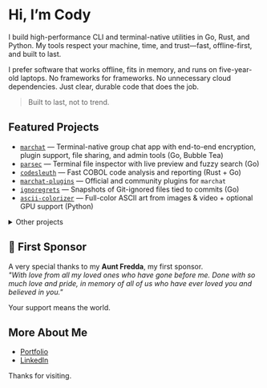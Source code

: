 # Hi, I’m Cody    

I build high-performance CLI and terminal-native utilities in Go, Rust, and Python. My tools respect your machine, time, and trust—fast, offline-first, and built to last.

I prefer software that works offline, fits in memory, and runs on five-year-old laptops. No frameworks for frameworks. No unnecessary cloud dependencies. Just clear, durable code that does the job.    

> Built to last, not to trend.    

## Featured Projects    

- [`marchat`](https://github.com/Cod-e-Codes/marchat) — Terminal-native group chat app with end-to-end encryption, plugin support, file sharing, and admin tools (Go, Bubble Tea)    
- [`parsec`](https://github.com/Cod-e-Codes/parsec) — Terminal file inspector with live preview and fuzzy search (Go)    
- [`codesleuth`](https://github.com/Cod-e-Codes/codesleuth) — Fast COBOL code analysis and reporting (Rust + Go)
- [`marchat-plugins`](https://github.com/Cod-e-Codes/marchat-plugins) — Official and community plugins for `marchat`
- [`ignoregrets`](https://github.com/Cod-e-Codes/ignoregrets) — Snapshots of Git-ignored files tied to commits (Go)    
- [`ascii-colorizer`](https://github.com/Cod-e-Codes/ascii-colorizer) — Full-color ASCII art from images & video + optional GPU support (Python)    

<details>    
<summary>Other projects</summary>    

- [`terminal-link`](https://github.com/Cod-e-Codes/terminal-link) — LAN-only terminal-native messaging and file transfer app with end-to-end encryption (Go)
- [`tuitar`](https://github.com/Cod-e-Codes/tuitar) — Terminal-based guitar tablature editor with modal Vim-style editing, real-time visual feedback, and MIDI playback (Go + Bubble Tea)    
- [`lilweb-template`](https://github.com/Cod-e-Codes/lilweb-template) — 13 KB starter for ultra-minimal personal websites (HTML)
- [`.gothub`](https://github.com/Cod-e-Codes/.gothub) — Satirical infrastructure for emotionally unstable repos 
- …and [more on GitHub »](https://github.com/Cod-e-Codes?tab=repositories)    

</details>    

## 💖 First Sponsor

A very special thanks to my **Aunt Fredda**, my first sponsor.  
*"With love from all my loved ones who have gone before me. Done with so much love and pride, in memory of all of us who have ever loved you and believed in you."*

Your support means the world.

## More About Me    

- [Portfolio](https://www.cod-e-codes.com)      
- [LinkedIn](https://www.linkedin.com/in/cod-e-codes)    

Thanks for visiting.

